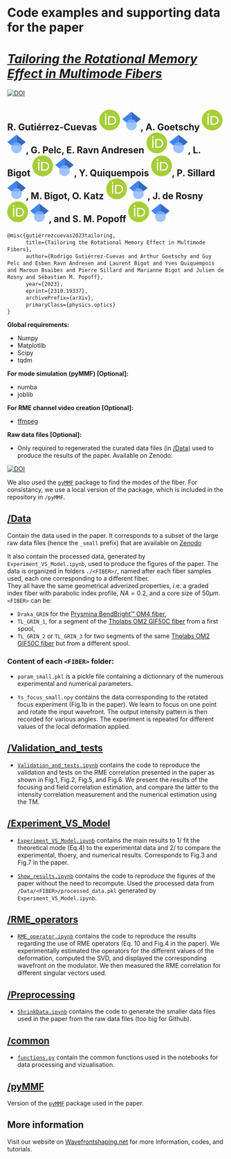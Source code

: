 # Code examples and supporting data for the paper

# [_Tailoring the Rotational Memory Effect in Multimode Fibers_](https://arxiv.org/abs/2310.19337)

[![DOI](https://zenodo.org/badge/DOI/10.48550/arXiv.2310.19337.svg)](https://doi.org/10.48550/arXiv.2310.19337)

## **R. Gutiérrez-Cuevas [![](./ressources/logos/orcid.svg)](https://orcid.org/0000-0002-3451-6684) [![](./ressources/logos/gscholar.svg)](https://scholar.google.com/citations?user=7BSmVYkAAAAJ), A. Goetschy [![](./ressources/logos/orcid.svg)](https://orcid.org/0000-0002-2307-5422) [![](./ressources/logos/gscholar.svg)](https://scholar.google.com/citations?user=kYPAOeoAAAAJ), G. Pelc, E. Ravn Andresen [![](./ressources/logos/orcid.svg)](https://orcid.org/0000-0002-7522-6165) [![](./ressources/logos/gscholar.svg)](https://scholar.google.com/citations?user=rOnoGQwAAAAJ), L. Bigot [![](./ressources/logos/orcid.svg)](https://orcid.org/0000-0002-3541-7039) [![](./ressources/logos/gscholar.svg)](https://scholar.google.com/citations?user=3QI3enIAAAAJ), Y. Quiquempois [![](./ressources/logos/orcid.svg)](https://orcid.org/0000-0002-9674-9459), P. Sillard [![](./ressources/logos/gscholar.svg)](https://scholar.google.com/citations?user=3PhLzJQAAAAJ), M. Bigot, O. Katz [![](./ressources/logos/orcid.svg)](https://orcid.org/0000-0002-7746-6349) [![](./ressources/logos/gscholar.svg)](https://scholar.google.com/citations?user=jf9V6UUAAAAJ), J. de Rosny [![](./ressources/logos/orcid.svg)](https://orcid.org/0000-0001-8209-532X) [![](./ressources/logos/gscholar.svg)](https://scholar.google.com/citations?user=lQ37YAQAAAAJ), and S. M. Popoff [![](./ressources/logos//orcid.svg)](https://orcid.org/0000-0002-7199-9814) [![](./ressources/logos/gscholar.svg)](https://scholar.google.com/citations?user=2OuzjokAAAAJ)**

```
@misc{gutiérrezcuevas2023tailoring,
      title={Tailoring the Rotational Memory Effect in Multimode Fibers},
      author={Rodrigo Gutiérrez-Cuevas and Arthur Goetschy and Guy Pelc and Esben Ravn Andresen and Laurent Bigot and Yves Quiquempois and Maroun Bsaibes and Pierre Sillard and Marianne Bigot and Julien de Rosny and Sébastien M. Popoff},
      year={2023},
      eprint={2310.19337},
      archivePrefix={arXiv},
      primaryClass={physics.optics}
}
```

**Global requirements:**

- Numpy
- Matplotlib
- Scipy
- tqdm

**For mode simulation (pyMMF) \[Optional\]:**

- numba
- joblib

**For RME channel video creation \[Optional\]:**

- [ffmpeg](https://ffmpeg.org/)

**Raw data files \[Optional\]:**

- Only required to regenerated the curated data files (in [/Data](Data/)) used to produce the results of the paper. Available on Zenodo:

[![DOI](https://zenodo.org/badge/DOI/10.5281/zenodo.10058496.svg)](https://doi.org/10.5281/zenodo.10058496)

We also used the [`pyMMF`](github.com/wavefrontshaping/pymmf) package to find the modes of the fiber.
For consistancy, we use a local version of the package, which is included in the repository in `/pyMMF`.

## [/Data](Data/)

Contain the data used in the paper.
It corresponds to a subset of the large raw data files (hence the `_small` prefix) that are available on [Zenodo](https://doi.org/10.5281/zenodo.10058496)

It also contain the processed data, generated by `Experiment_VS_Model.ipynb`, used to produce the figures of the paper.
The data is organized in folders `./<FIBER>/`,
named after each fiber samples used, each one corresponding to a different fiber.  
They all have the same geometrical adverized properties,
i.e. a graded index fiber with parabolic index profile, $NA=0.2$, and a core size of $50 \mu m$.
`<FIBER>` can be:

- `Draka_GRIN` for the [Prysmina BendBright™ OM4 fiber](https://www.prysmiangroup.com/en/bendbright-tm-om4),
- `TL_GRIN_1`, for a segment of the [Tholabs OM2 GIF50C fiber](https://www.thorlabs.de/thorProduct.cfm?partNumber=GIF50C) from a first spool,
- `TL_GRIN_2` or `TL_GRIN_3` for two segments of the same [Tholabs OM2 GIF50C fiber](https://www.thorlabs.de/thorProduct.cfm?partNumber=GIF50C) but from a different spool.

### Content of each `<FIBER>` folder:

- `param_small.pkl` is a pickle file containing a dictionnary of the numerous experimental and numerical parameters.

- `Ys_focus_small.npy` contains the data corresponding to the rotated focus experiment (Fig.1b in the paper).
  We learn to focus on one point and rotate the input wavefront. The output intensity pattern is then recorded for various angles.
  The experiment is repeated for different values of the local deformation applied.

## [/Validation_and_tests](Validation_and_tests/)

- [`Validation_and_tests.ipynb`](Validation_and_tests/Validation_and_tests.ipynb) contains the code to reproduce the validation and tests on the RME correlation presented in the paper as shown in Fig.1, Fig.2, Fig.5, and Fig.6.
  We present the results of the focusing and field correlation estimation, and compare the latter to the intensity correlation measurement and the numerical estimation using the TM.

## [/Experiment_VS_Model](Experiment_VS_Model/)

- [`Experiment_VS_Model.ipynb`](Experiment_VS_Model/Experiment_VS_Model.ipynb) contains the main results to 1/ fit the theoretical mode (Eq.4) to the experimental data and 2/ to compare the experimental, thoery, and numerical results.
  Corresponds to Fig.3 and Fig.7 in the paper.

- [`Show_results.ipynb`](Experiment_VS_Model/Show_results.ipynb) contains the code to reproduce the figures of the paper without the need to recompute.
  Used the processed data from `/Data/<FIBER>/processed_data.pkl` generated by `Experiment_VS_Model.ipynb`.

## [/RME_operators](RME_operators/)

- [`RME_operator.ipynb`](RME_operators/Show_results.ipynb) contains the code to reproduce the results regarding the use of RME operators (Eq. 10 and Fig.4 in the paper).
  We experimentally estimated the operators for the different values of the deformation,
  computed the SVD,
  and displayed the corresponding wavefront on the modulator.
  We then measured the RME correlation for different singular vectors used.

## [/Preprocessing](Preprocessing/)

- [`ShrinkData.ipynb`](Preprocessing/ShrinkData.ipynb) contains the code to generate the smaller data files used in the paper from the raw data files (too big for Github).

## [/common](common/)

- [`functions.py`](common/functions.py) contain the common functions used in the notebooks for data processing and vizualisation.

## [/pyMMF](pyMMF/)

Version of the [`pyMMF`](github.com/wavefrontshaping/pymmf) package used in the paper.

## More information

Visit our website on [Wavefrontshaping.net](https://wavefrontshaping.net) for more information, codes, and tutorials.
